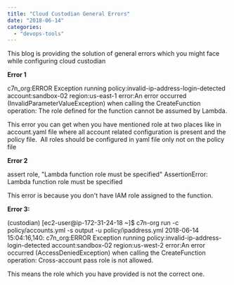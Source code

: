 ```yaml
---
title: "Cloud Custodian General Errors"
date: "2018-06-14"
categories: 
  - "devops-tools"
---
```


This blog is providing the solution of general errors which you might face while configuring cloud custodian

**Error 1**

c7n\_org:ERROR Exception running policy:invalid-ip-address-login-detected account:sandbox-02 region:us-east-1 error:An error occurred (InvalidParameterValueException) when calling the CreateFunction operation: The role defined for the function cannot be assumed by Lambda.

This error you can get when you have mentioned role at two places like in account.yaml file where all account related configuration is present and the policy file.  All roles should be configured in yaml file only not on the policy file

**Error 2**

assert role, "Lambda function role must be specified" AssertionError: Lambda function role must be specified

This error is because you don't have IAM role assigned to the function.

**Error 3:**

(custodian) \[ec2-user@ip-172-31-24-18 ~\]$ c7n-org run -c policy/accounts.yml -s output -u policy/ipaddress.yml 2018-06-14 15:04:16,140: c7n\_org:ERROR Exception running policy:invalid-ip-address-login-detected account:sandbox-02 region:us-west-2 error:An error occurred (AccessDeniedException) when calling the CreateFunction operation: Cross-account pass role is not allowed.

This means the role which you have provided is not the correct one.
